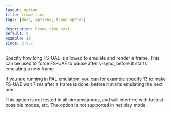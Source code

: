 ```yaml
---
layout: option
title: frame_time
tags: [docs, options, fsuae_option]

description: Frame time (ms)
default: 0
example: 10
since: 2.9.7
---
```


Specify how long FS-UAE is allowed to emulate and render a frame. This can be
used to force FS-UAE to pause after v-sync, before it starts emulating a new
frame.

If you are running in PAL emulation, you can for example specify 13 to make
FS-UAE wait 7 ms after a frame is done, before it starts emulating the next
one.

This option is not tested in all circumstances, and will interfere with
fastest-possible modes, etc. The option is not supported in net play mode.
